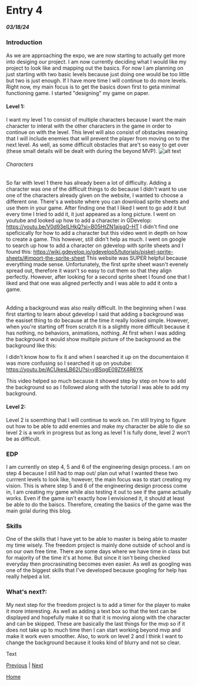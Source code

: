  # Entry 4
##### 03/18/24
### Introduction
As we are approaching the expo, we are now starting to actually get more into desiging our project. I am now currently deciding what I would like my project to look like and mapping out the basics. For now I am planning on just starting with two basic levels because just doing one would be too little but two is just enough. If I have more time I will continue to do more levels. Right now, my main focus is to get the basics down first to geta minimal functioning game. I started "designing" my game on paper.

#### Level 1:
 I want my level 1 to consist of multiple characters because I want the main character to interat with the other characters in the game in order to continue on with the level. This level will also consist of obstacles meaning that I will include enemies that will prevent the player from moving on to the next level. As well, as some difficult obstacles that are't so easy to get over (these small details will be dealt with during the beyond MVP).
 ![alt text](<Screenshot 2024-05-01 at 3.36.10 AM.png>)
###### Characters
So far with level 1 there has already been a lot of difficulty.  Adding a character was one of the difficult things to do because I didn't want to use one of the characters already given on the website, I wanted to choose a different one. There's a website where you can download sprite sheets and use them in your game. After finding one that I liked I went to go add it but every time I tried to add it, it just appeared as a long picture. I went on youtube and looked up how to add a character in GDevelop: https://youtu.be/V0d93eILHkQ?si=B05HtZN1ajsgO-HT
I didn't find one speficically for how to add a character but this video went in depth on how to create a game. This however, still didn't help as much. I went on google to search up how to add a character on gdevelop with sprite sheets and I found this: https://wiki.gdevelop.io/gdevelop5/tutorials/piskel-sprite-sheets/#import-the-sprite-sheet
This website was SUPER helpful because everything made sense. Unfortunately, the first sprite sheet wasn't evenely spread out, therefore it wasn't so easy to cut them so that they align perfectly. However, after looking for a second sprite sheet I found one that I liked and that one was aligned perfectly and I was able to add it onto a game.

######
Adding a background was also really difficult. In the beginning when I was first starting to learn about gdevelop I said that adding a background was the easiset thing to do because at the time it really looked simple. However, when you're starting off from scratch it is a slightly more difficult because it has nothing, no behaviors, animations, nothing. At first when I was adding the background it would show multiple picture of the background as the background like this:

I didn't know how to fix it and when I searched it up on the documentaion it was more confusing so I searched it up on youtube: https://youtu.be/ACUkesLB62U?si=vBSqgE09ZfX4R6YK

This video helped so much because it showed step by step on how to add the background so as I followed along with the tutorial I was able to add my background.
#### Level 2:
Level 2 is soemthing that I will continue to work on. I'm still trying to figure out how to be able to add enemies and make my character be able to die so level 2 is a work in progress but as long as level 1 is fully done, level 2 won't be as difficult.


### EDP
I am currently on step 4, 5 and 6 of the engineering design process. I am on step 4 because I still had to map out/ plan out what I wanted these two currrent levels to look like, however, the main focus was to start creating my vision. This is where step 5 and 6 of the engineering design process come in, I am creating my game while also testing it out to see if the game actually works. Even if the game isn't exactly how I envisioned it, it should at least be able to do the baiscs. Therefore, creating the basics of the game was the main golal during this blog.

### Skills
One of the skills that I have yet to be able to master is being able to master my time wisely. The freedom project is mainly done outside of school and is on our own free time. There are some days where we have time in class but for majority of the time it's at home. But since it isn't being checked everyday then procrasinating becomes even easier. As well as googling was one of the biggest skills that I've developed because googling for help has really helped a lot.

### What's next?:
My next step for the freedom project is to add a timer for the player to make it more interesting. As well as adding a text box so that the text can be displayed and hopefully make it so that it is moving along with the character and can be skipped. These are basically the last things for the mvp so if it does not take up to much time then I can start working beyond mvp and make it work even smoother. Also, to work on level 2 and I think I want to change the background because it looks kind of blurry and not so clear. 


Text

[Previous](entry03.md) | [Next](entry05.md)

[Home](../README.md)